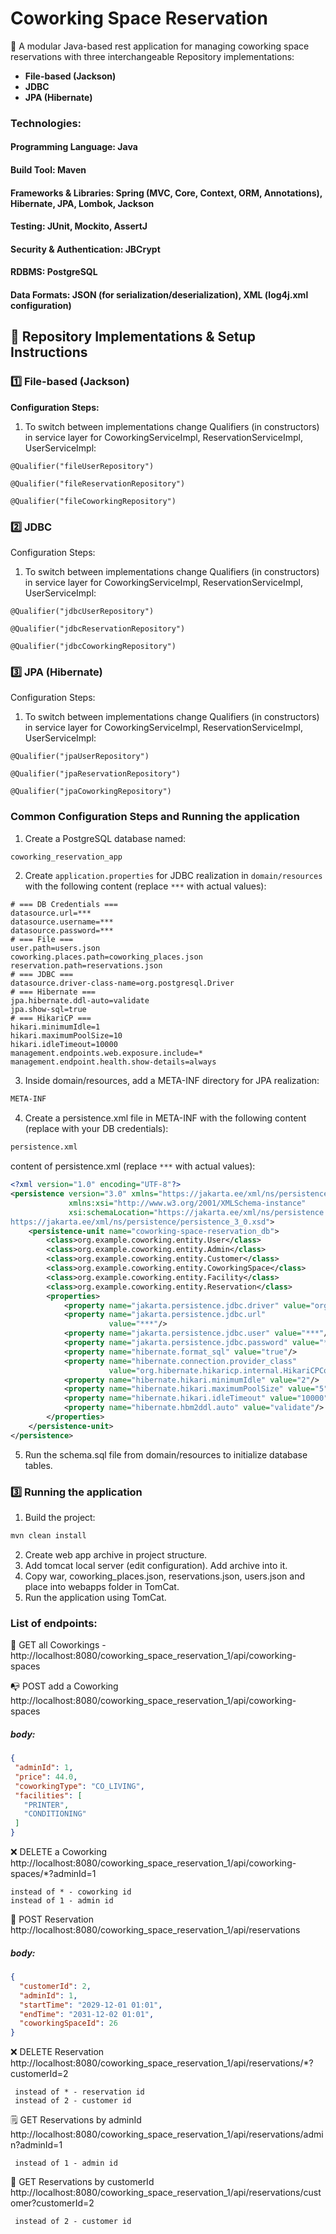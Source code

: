 # Coworking Space Reservation

🧾 A modular Java-based rest application for managing coworking space reservations with three interchangeable Repository
implementations:

- **File-based (Jackson)**
- **JDBC**
- **JPA (Hibernate)**

### Technologies:

#### Programming Language: Java

#### Build Tool: Maven

#### Frameworks & Libraries: Spring (MVC, Core, Context, ORM, Annotations), Hibernate, JPA, Lombok, Jackson

#### Testing: JUnit, Mockito, AssertJ

#### Security & Authentication: JBCrypt

#### RDBMS: PostgreSQL

#### Data Formats: JSON (for serialization/deserialization), XML (log4j.xml configuration)

## 📁 Repository Implementations & Setup Instructions

### 1️⃣ File-based (Jackson)

**Configuration Steps:**

1. To switch between implementations change Qualifiers (in constructors) in service layer for CoworkingServiceImpl,
   ReservationServiceImpl, UserServiceImpl:

```
@Qualifier("fileUserRepository")
```

```
@Qualifier("fileReservationRepository")
```

```
@Qualifier("fileCoworkingRepository")
```

### 2️⃣ JDBC

Configuration Steps:

1. To switch between implementations change Qualifiers (in constructors) in service layer for CoworkingServiceImpl,
   ReservationServiceImpl, UserServiceImpl:

```
@Qualifier("jdbcUserRepository")
```

```
@Qualifier("jdbcReservationRepository")
```

```
@Qualifier("jdbcCoworkingRepository")
```

### 3️⃣ JPA (Hibernate)

Configuration Steps:

1. To switch between implementations change Qualifiers (in constructors) in service layer for CoworkingServiceImpl,
   ReservationServiceImpl, UserServiceImpl:

```
@Qualifier("jpaUserRepository")
```

```
@Qualifier("jpaReservationRepository")
 ```

```
@Qualifier("jpaCoworkingRepository")
 ```

###  Common Configuration Steps and Running the application

1. Create a PostgreSQL database named:

```sh
coworking_reservation_app
```

2. Create `application.properties` for JDBC realization in `domain/resources` with the following content (replace `***` with actual values):

```properties
# === DB Credentials ===
datasource.url=***
datasource.username=***
datasource.password=***
# === File ===
user.path=users.json
coworking.places.path=coworking_places.json
reservation.path=reservations.json
# === JDBC ===
datasource.driver-class-name=org.postgresql.Driver
# === Hibernate ===
jpa.hibernate.ddl-auto=validate
jpa.show-sql=true
# === HikariCP ===
hikari.minimumIdle=1
hikari.maximumPoolSize=10
hikari.idleTimeout=10000
management.endpoints.web.exposure.include=*
management.endpoint.health.show-details=always
```

3. Inside domain/resources, add a META-INF directory for JPA realization:

```sh
META-INF
```

4. Create a persistence.xml file in META-INF with the following content (replace with your DB credentials):

```sh
persistence.xml
```

content of persistence.xml (replace `***` with actual values):

```xml
<?xml version="1.0" encoding="UTF-8"?>
<persistence version="3.0" xmlns="https://jakarta.ee/xml/ns/persistence"
             xmlns:xsi="http://www.w3.org/2001/XMLSchema-instance"
             xsi:schemaLocation="https://jakarta.ee/xml/ns/persistence
https://jakarta.ee/xml/ns/persistence/persistence_3_0.xsd">
    <persistence-unit name="coworking-space-reservation_db">
        <class>org.example.coworking.entity.User</class>
        <class>org.example.coworking.entity.Admin</class>
        <class>org.example.coworking.entity.Customer</class>
        <class>org.example.coworking.entity.CoworkingSpace</class>
        <class>org.example.coworking.entity.Facility</class>
        <class>org.example.coworking.entity.Reservation</class>
        <properties>
            <property name="jakarta.persistence.jdbc.driver" value="org.postgresql.Driver"/>
            <property name="jakarta.persistence.jdbc.url"
                      value="***"/>
            <property name="jakarta.persistence.jdbc.user" value="***"/>
            <property name="jakarta.persistence.jdbc.password" value="***"/>
            <property name="hibernate.format_sql" value="true"/>
            <property name="hibernate.connection.provider_class"
                      value="org.hibernate.hikaricp.internal.HikariCPConnectionProvider"/>
            <property name="hibernate.hikari.minimumIdle" value="2"/>
            <property name="hibernate.hikari.maximumPoolSize" value="5"/>
            <property name="hibernate.hikari.idleTimeout" value="10000"/>
            <property name="hibernate.hbm2ddl.auto" value="validate"/>
        </properties>
    </persistence-unit>
</persistence>
```

5. Run the schema.sql file from domain/resources to initialize database tables.

### 3️⃣ Running the application

1. Build the project:

 ```sh
mvn clean install
```

2. Create web app archive in project structure.
3. Add tomcat local server (edit configuration). Add archive into it.
4. Copy war, coworking_places.json, reservations.json, users.json and place into webapps folder in TomCat.
5. Run the application using TomCat.

### List of endpoints:

🏢 GET all Coworkings -
http://localhost:8080/coworking_space_reservation_1/api/coworking-spaces

📭 POST add a Coworking
http://localhost:8080/coworking_space_reservation_1/api/coworking-spaces

##### body:

 ```json
{
  "adminId": 1,
  "price": 44.0,
  "coworkingType": "CO_LIVING",
  "facilities": [
    "PRINTER",
    "CONDITIONING"
  ]
}
 ```

❌ DELETE a Coworking
http://localhost:8080/coworking_space_reservation_1/api/coworking-spaces/*?adminId=1

 ```
 instead of * - coworking id
 instead of 1 - admin id
  ```

📎 POST Reservation
http://localhost:8080/coworking_space_reservation_1/api/reservations

##### body:

```json
{
  "customerId": 2,
  "adminId": 1,
  "startTime": "2029-12-01 01:01",
  "endTime": "2031-12-02 01:01",
  "coworkingSpaceId": 26
}
```

❌ DELETE Reservation
http://localhost:8080/coworking_space_reservation_1/api/reservations/*?customerId=2

```
 instead of * - reservation id
 instead of 2 - customer id
  ```

🗒 GET Reservations by adminId
http://localhost:8080/coworking_space_reservation_1/api/reservations/admin?adminId=1

```
 instead of 1 - admin id
  ```

📙 GET Reservations by customerId
http://localhost:8080/coworking_space_reservation_1/api/reservations/customer?customerId=2

```
 instead of 2 - customer id
  ```